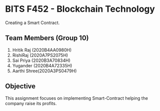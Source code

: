 # BITS F452 - Blockchain Technology

Creating a Smart Contract.

## Team Members (Group 10)
<ol>
  <li>Hritik Raj (2020B4AA0980H) </li>
  <li>RishiRaj (2020A7PS2075H) </li>
  <li>Sai Priya (2020B3A70834H)</li>
  <li>Yugander (2020B4A72335H)</li>
  <li>Aarthi Shree(2020A3PS0479H)</li>
</ol>
 
## Objective 
This assignment focuses on implementing Smart-Contract helping the company raise its profits.
